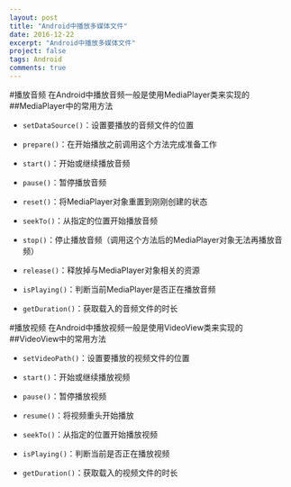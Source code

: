 ```yaml
---
layout: post
title: "Android中播放多媒体文件"
date: 2016-12-22
excerpt: "Android中播放多媒体文件"
project: false
tags: Android
comments: true
---
```


#播放音频
在Android中播放音频一般是使用MediaPlayer类来实现的
##MediaPlayer中的常用方法
- `setDataSource()`：设置要播放的音频文件的位置

- `prepare()`：在开始播放之前调用这个方法完成准备工作

- `start()`：开始或继续播放音频

- `pause()`：暂停播放音频

- `reset()`：将MediaPlayer对象重置到刚刚创建的状态

- `seekTo()`：从指定的位置开始播放音频

- `stop()`：停止播放音频（调用这个方法后的MediaPlayer对象无法再播放音频）

- `release()`：释放掉与MediaPlayer对象相关的资源

- `isPlaying()`：判断当前MediaPlayer是否正在播放音频

- `getDuration()`：获取载入的音频文件的时长

#播放视频
在Android中播放视频一般是使用VideoView类来实现的
##VideoView中的常用方法
- `setVideoPath()`：设置要播放的视频文件的位置

- `start()`：开始或继续播放视频

- `pause()`：暂停播放视频

- `resume()`：将视频重头开始播放

- `seekTo()`：从指定的位置开始播放视频

- `isPlaying()`：判断当前是否正在播放视频

- `getDuration()`：获取载入的视频文件的时长